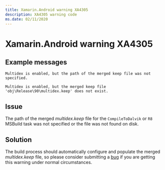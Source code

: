 ```yaml
---
title: Xamarin.Android warning XA4305
description: XA4305 warning code
ms.date: 02/11/2020
---
```

# Xamarin.Android warning XA4305

## Example messages

```
Multidex is enabled, but the path of the merged keep file was not specified.
```

```
Multidex is enabled, but the merged keep file 'obj\Release\90\multidex.keep' does not exist.
```

## Issue

The path of the merged *multidex.keep* file for the `CompileToDalvik` or `R8`
MSBuild task was not specified or the file was not found on disk.

## Solution

The build process should automatically configure and populate the merged
*multidex.keep* file, so please consider submitting a [bug][bug] if you are
getting this warning under normal circumstances.

[bug]: https://github.com/xamarin/xamarin-android/wiki/Submitting-Bugs,-Feature-Requests,-and-Pull-Requests
